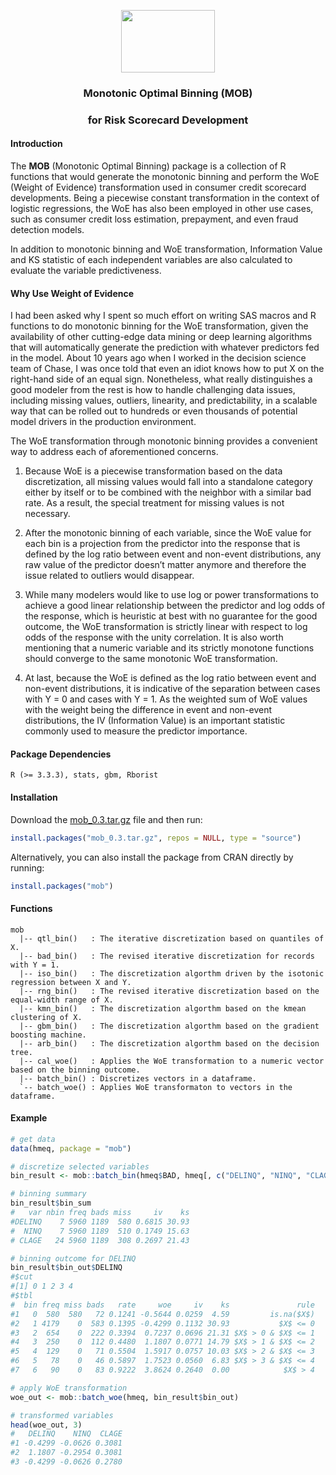 <p align="center">
  <img width="150" height="100" src="https://github.com/statcompute/MonotonicBinning/blob/master/data/mob.jpeg">
</p>

### <p align="center"> Monotonic Optimal Binning (MOB) </p>
### <p align="center">  for Risk Scorecard Development </p>

#### Introduction

The **MOB** (Monotonic Optimal Binning) package is a collection of R functions that would generate the monotonic binning and perform the WoE (Weight of Evidence) transformation used in consumer credit scorecard developments. Being a piecewise constant transformation in the context of logistic regressions, the WoE has also been employed in other use cases, such as consumer credit loss estimation, prepayment, and even fraud detection models.  

In addition to monotonic binning and WoE transformation, Information Value and KS statistic of each independent variables are also calculated to evaluate the variable predictiveness. 


#### Why Use Weight of Evidence

I had been asked why I spent so much effort on writing SAS macros and R functions to do monotonic binning for the WoE transformation, given the availability of other cutting-edge data mining or deep learning algorithms that will automatically generate the prediction with whatever predictors fed in the model. About 10 years ago when I worked in the decision science team of Chase, I was once told that even an idiot knows how to put X on the right-hand side of an equal sign. Nonetheless, what really distinguishes a good modeler from the rest is how to handle challenging data issues, including missing values, outliers, linearity, and predictability, in a scalable way that can be rolled out to hundreds or even thousands of potential model drivers in the production environment. 

The WoE transformation through monotonic binning provides a convenient way to address each of aforementioned concerns. 

1. Because WoE is a piecewise transformation based on the data discretization, all missing values would fall into a standalone category either by itself or to be combined with the neighbor with a similar bad rate. As a result, the special treatment for missing values is not necessary. 

2. After the monotonic binning of each variable, since the WoE value for each bin is a projection from the predictor into the response that is defined by the log ratio between event and non-event distributions, any raw value of the predictor doesn’t matter anymore and therefore the issue related to outliers  would disappear. 

3. While many modelers would like to use log or power transformations to achieve a good linear relationship between the predictor and log odds of the response, which is heuristic at best with no guarantee for the good outcome, the WoE transformation is strictly linear with respect to log odds of the response with the unity correlation. It is also worth mentioning that a numeric variable and its strictly monotone functions should converge to the same monotonic WoE transformation. 

4. At last, because the WoE is defined as the log ratio between event and non-event distributions, it is indicative of the separation between cases with Y = 0 and cases with Y = 1. As the weighted sum of WoE values with the weight being the difference in event and non-event distributions, the IV (Information Value) is an important statistic commonly used to measure the predictor importance.


#### Package Dependencies

```text
R (>= 3.3.3), stats, gbm, Rborist
```

#### Installation

Download the [mob_0.3.tar.gz](https://github.com/statcompute/mob/blob/master/mob_0.3.tar.gz) file and then run:

```r
install.packages("mob_0.3.tar.gz", repos = NULL, type = "source")
```

Alternatively, you can also install the package from CRAN directly by running:


```r
install.packages("mob")
```

#### Functions
```
mob
  |-- qtl_bin()   : The iterative discretization based on quantiles of X.
  |-- bad_bin()   : The revised iterative discretization for records with Y = 1.
  |-- iso_bin()   : The discretization algorthm driven by the isotonic regression between X and Y.
  |-- rng_bin()   : The revised iterative discretization based on the equal-width range of X.
  |-- kmn_bin()   : The discretization algorthm based on the kmean clustering of X.
  |-- gbm_bin()   : The discretization algorthm based on the gradient boosting machine.
  |-- arb_bin()   : The discretization algorthm based on the decision tree.
  |-- cal_woe()   : Applies the WoE transformation to a numeric vector based on the binning outcome.
  |-- batch_bin() : Discretizes vectors in a dataframe.
  `-- batch_woe() : Applies WoE transformaton to vectors in the dataframe.
```  
  
#### Example  

```r
# get data
data(hmeq, package = "mob")

# discretize selected variables
bin_result <- mob::batch_bin(hmeq$BAD, hmeq[, c("DELINQ", "NINQ", "CLAGE")])

# binning summary
bin_result$bin_sum
#   var nbin freq bads miss     iv    ks
#DELINQ    7 5960 1189  580 0.6815 30.93
#  NINQ    7 5960 1189  510 0.1749 15.63
# CLAGE   24 5960 1189  308 0.2697 21.43

# binning outcome for DELINQ
bin_result$bin_out$DELINQ
#$cut
#[1] 0 1 2 3 4
#$tbl
#  bin freq miss bads   rate     woe     iv    ks               rule
#1   0  580  580   72 0.1241 -0.5644 0.0259  4.59         is.na($X$)
#2   1 4179    0  583 0.1395 -0.4299 0.1132 30.93           $X$ <= 0
#3   2  654    0  222 0.3394  0.7237 0.0696 21.31 $X$ > 0 & $X$ <= 1
#4   3  250    0  112 0.4480  1.1807 0.0771 14.79 $X$ > 1 & $X$ <= 2
#5   4  129    0   71 0.5504  1.5917 0.0757 10.03 $X$ > 2 & $X$ <= 3
#6   5   78    0   46 0.5897  1.7523 0.0560  6.83 $X$ > 3 & $X$ <= 4
#7   6   90    0   83 0.9222  3.8624 0.2640  0.00            $X$ > 4

# apply WoE transformation
woe_out <- mob::batch_woe(hmeq, bin_result$bin_out)

# transformed variables
head(woe_out, 3)
#   DELINQ    NINQ  CLAGE
#1 -0.4299 -0.0626 0.3081
#2  1.1807 -0.2954 0.3081
#3 -0.4299 -0.0626 0.2780
```

